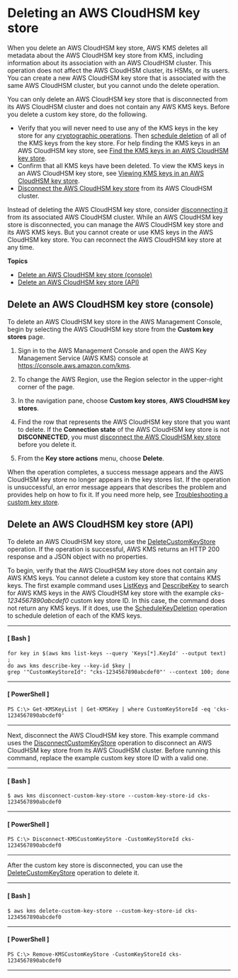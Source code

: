 # Deleting an AWS CloudHSM key store<a name="delete-keystore"></a>

When you delete an AWS CloudHSM key store, AWS KMS deletes all metadata about the AWS CloudHSM key store from KMS, including information about its association with an AWS CloudHSM cluster\. This operation does not affect the AWS CloudHSM cluster, its HSMs, or its users\. You can create a new AWS CloudHSM key store that is associated with the same AWS CloudHSM cluster, but you cannot undo the delete operation\.

You can only delete an AWS CloudHSM key store that is disconnected from its AWS CloudHSM cluster and does not contain any AWS KMS keys\. Before you delete a custom key store, do the following\.
+ Verify that you will never need to use any of the KMS keys in the key store for any [cryptographic operations](use-cmk-keystore.md)\. Then [schedule deletion](delete-cmk-keystore.md) of all of the KMS keys from the key store\. For help finding the KMS keys in an AWS CloudHSM key store, see [Find the KMS keys in an AWS CloudHSM key store](find-key-material.md#find-cmk-in-keystore)\.
+ Confirm that all KMS keys have been deleted\. To view the KMS keys in an AWS CloudHSM key store, see [Viewing KMS keys in an AWS CloudHSM key store](view-cmk-keystore.md)\.
+ [Disconnect the AWS CloudHSM key store](disconnect-keystore.md) from its AWS CloudHSM cluster\.

Instead of deleting the AWS CloudHSM key store, consider [disconnecting it](disconnect-keystore.md) from its associated AWS CloudHSM cluster\. While an AWS CloudHSM key store is disconnected, you can manage the AWS CloudHSM key store and its AWS KMS keys\. But you cannot create or use KMS keys in the AWS CloudHSM key store\. You can reconnect the AWS CloudHSM key store at any time\.

**Topics**
+ [Delete an AWS CloudHSM key store \(console\)](#delete-keystore-console)
+ [Delete an AWS CloudHSM key store \(API\)](#delete-keystore-api)

## Delete an AWS CloudHSM key store \(console\)<a name="delete-keystore-console"></a>

To delete an AWS CloudHSM key store in the AWS Management Console, begin by selecting the AWS CloudHSM key store from the **Custom key stores** page\.

1. Sign in to the AWS Management Console and open the AWS Key Management Service \(AWS KMS\) console at [https://console\.aws\.amazon\.com/kms](https://console.aws.amazon.com/kms)\.

1. To change the AWS Region, use the Region selector in the upper\-right corner of the page\.

1. In the navigation pane, choose **Custom key stores**, **AWS CloudHSM key stores**\.

1. Find the row that represents the AWS CloudHSM key store that you want to delete\. If the **Connection state** of the AWS CloudHSM key store is not **DISCONNECTED**, you must [disconnect the AWS CloudHSM key store](disconnect-keystore.md) before you delete it\.

1. From the **Key store actions** menu, choose **Delete**\.

When the operation completes, a success message appears and the AWS CloudHSM key store no longer appears in the key stores list\. If the operation is unsuccessful, an error message appears that describes the problem and provides help on how to fix it\. If you need more help, see [Troubleshooting a custom key store](fix-keystore.md)\.

## Delete an AWS CloudHSM key store \(API\)<a name="delete-keystore-api"></a>

To delete an AWS CloudHSM key store, use the [DeleteCustomKeyStore](https://docs.aws.amazon.com/kms/latest/APIReference/API_DeleteCustomKeyStore.html) operation\. If the operation is successful, AWS KMS returns an HTTP 200 response and a JSON object with no properties\.

To begin, verify that the AWS CloudHSM key store does not contain any AWS KMS keys\. You cannot delete a custom key store that contains KMS keys\. The first example command uses [ListKeys](https://docs.aws.amazon.com/kms/latest/APIReference/API_ListKeys.html) and [DescribeKey](https://docs.aws.amazon.com/kms/latest/APIReference/API_DescribeKey.html) to search for AWS KMS keys in the AWS CloudHSM key store with the example *cks\-1234567890abcdef0* custom key store ID\. In this case, the command does not return any KMS keys\. If it does, use the [ScheduleKeyDeletion](https://docs.aws.amazon.com/kms/latest/APIReference/API_ScheduleKeyDeletion.html) operation to schedule deletion of each of the KMS keys\.

------
#### [ Bash ]

```
for key in $(aws kms list-keys --query 'Keys[*].KeyId' --output text) ; 
do aws kms describe-key --key-id $key | 
grep '"CustomKeyStoreId": "cks-1234567890abcdef0"' --context 100; done
```

------
#### [ PowerShell ]

```
PS C:\> Get-KMSKeyList | Get-KMSKey | where CustomKeyStoreId -eq 'cks-1234567890abcdef0'
```

------

Next, disconnect the AWS CloudHSM key store\. This example command uses the [DisconnectCustomKeyStore](https://docs.aws.amazon.com/kms/latest/APIReference/API_DisconnectCustomKeyStore.html) operation to disconnect an AWS CloudHSM key store from its AWS CloudHSM cluster\. Before running this command, replace the example custom key store ID with a valid one\.

------
#### [ Bash ]

```
$ aws kms disconnect-custom-key-store --custom-key-store-id cks-1234567890abcdef0
```

------
#### [ PowerShell ]

```
PS C:\> Disconnect-KMSCustomKeyStore -CustomKeyStoreId cks-1234567890abcdef0
```

------

After the custom key store is disconnected, you can use the [DeleteCustomKeyStore](https://docs.aws.amazon.com/kms/latest/APIReference/API_DeleteCustomKeyStore.html) operation to delete it\. 

------
#### [ Bash ]

```
$ aws kms delete-custom-key-store --custom-key-store-id cks-1234567890abcdef0
```

------
#### [ PowerShell ]

```
PS C:\> Remove-KMSCustomKeyStore -CustomKeyStoreId cks-1234567890abcdef0
```

------